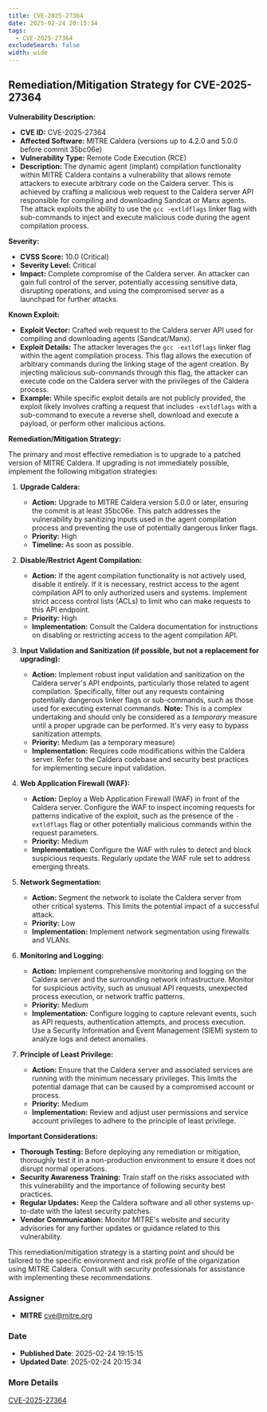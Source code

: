 ```yaml
---
title: CVE-2025-27364
date: 2025-02-24 20:15:34
tags:
  - CVE-2025-27364
excludeSearch: false
width: wide
---
```


## Remediation/Mitigation Strategy for CVE-2025-27364

**Vulnerability Description:**

*   **CVE ID:** CVE-2025-27364
*   **Affected Software:** MITRE Caldera (versions up to 4.2.0 and 5.0.0 before commit 35bc06e)
*   **Vulnerability Type:** Remote Code Execution (RCE)
*   **Description:** The dynamic agent (implant) compilation functionality within MITRE Caldera contains a vulnerability that allows remote attackers to execute arbitrary code on the Caldera server.  This is achieved by crafting a malicious web request to the Caldera server API responsible for compiling and downloading Sandcat or Manx agents. The attack exploits the ability to use the `gcc -extldflags` linker flag with sub-commands to inject and execute malicious code during the agent compilation process.

**Severity:**

*   **CVSS Score:** 10.0 (Critical)
*   **Severity Level:** Critical
*   **Impact:** Complete compromise of the Caldera server. An attacker can gain full control of the server, potentially accessing sensitive data, disrupting operations, and using the compromised server as a launchpad for further attacks.

**Known Exploit:**

*   **Exploit Vector:** Crafted web request to the Caldera server API used for compiling and downloading agents (Sandcat/Manx).
*   **Exploit Details:** The attacker leverages the `gcc -extldflags` linker flag within the agent compilation process. This flag allows the execution of arbitrary commands during the linking stage of the agent creation.  By injecting malicious sub-commands through this flag, the attacker can execute code on the Caldera server with the privileges of the Caldera process.
*   **Example:**  While specific exploit details are not publicly provided, the exploit likely involves crafting a request that includes `-extldflags` with a sub-command to execute a reverse shell, download and execute a payload, or perform other malicious actions.

**Remediation/Mitigation Strategy:**

The primary and most effective remediation is to upgrade to a patched version of MITRE Caldera. If upgrading is not immediately possible, implement the following mitigation strategies:

1.  **Upgrade Caldera:**
    *   **Action:** Upgrade to MITRE Caldera version 5.0.0 or later, ensuring the commit is at least 35bc06e. This patch addresses the vulnerability by sanitizing inputs used in the agent compilation process and preventing the use of potentially dangerous linker flags.
    *   **Priority:** High
    *   **Timeline:** As soon as possible.

2.  **Disable/Restrict Agent Compilation:**
    *   **Action:** If the agent compilation functionality is not actively used, disable it entirely. If it is necessary, restrict access to the agent compilation API to only authorized users and systems. Implement strict access control lists (ACLs) to limit who can make requests to this API endpoint.
    *   **Priority:** High
    *   **Implementation:** Consult the Caldera documentation for instructions on disabling or restricting access to the agent compilation API.

3.  **Input Validation and Sanitization (if possible, but not a replacement for upgrading):**
    *   **Action:** Implement robust input validation and sanitization on the Caldera server's API endpoints, particularly those related to agent compilation.  Specifically, filter out any requests containing potentially dangerous linker flags or sub-commands, such as those used for executing external commands.  **Note:** This is a complex undertaking and should only be considered as a *temporary* measure until a proper upgrade can be performed. It's very easy to bypass sanitization attempts.
    *   **Priority:** Medium (as a temporary measure)
    *   **Implementation:** Requires code modifications within the Caldera server. Refer to the Caldera codebase and security best practices for implementing secure input validation.

4.  **Web Application Firewall (WAF):**
    *   **Action:** Deploy a Web Application Firewall (WAF) in front of the Caldera server. Configure the WAF to inspect incoming requests for patterns indicative of the exploit, such as the presence of the `-extldflags` flag or other potentially malicious commands within the request parameters.
    *   **Priority:** Medium
    *   **Implementation:** Configure the WAF with rules to detect and block suspicious requests. Regularly update the WAF rule set to address emerging threats.

5.  **Network Segmentation:**
    *   **Action:** Segment the network to isolate the Caldera server from other critical systems. This limits the potential impact of a successful attack.
    *   **Priority:** Low
    *   **Implementation:** Implement network segmentation using firewalls and VLANs.

6.  **Monitoring and Logging:**
    *   **Action:** Implement comprehensive monitoring and logging on the Caldera server and the surrounding network infrastructure. Monitor for suspicious activity, such as unusual API requests, unexpected process execution, or network traffic patterns.
    *   **Priority:** Medium
    *   **Implementation:** Configure logging to capture relevant events, such as API requests, authentication attempts, and process execution.  Use a Security Information and Event Management (SIEM) system to analyze logs and detect anomalies.

7.  **Principle of Least Privilege:**
    *   **Action:** Ensure that the Caldera server and associated services are running with the minimum necessary privileges. This limits the potential damage that can be caused by a compromised account or process.
    *   **Priority:** Medium
    *   **Implementation:** Review and adjust user permissions and service account privileges to adhere to the principle of least privilege.

**Important Considerations:**

*   **Thorough Testing:** Before deploying any remediation or mitigation, thoroughly test it in a non-production environment to ensure it does not disrupt normal operations.
*   **Security Awareness Training:** Train staff on the risks associated with this vulnerability and the importance of following security best practices.
*   **Regular Updates:**  Keep the Caldera software and all other systems up-to-date with the latest security patches.
*   **Vendor Communication:**  Monitor MITRE's website and security advisories for any further updates or guidance related to this vulnerability.

This remediation/mitigation strategy is a starting point and should be tailored to the specific environment and risk profile of the organization using MITRE Caldera.  Consult with security professionals for assistance with implementing these recommendations.

### Assigner
- **MITRE** <cve@mitre.org>

### Date
- **Published Date**: 2025-02-24 19:15:15
- **Updated Date**: 2025-02-24 20:15:34

### More Details
[CVE-2025-27364](https://www.cvedetails.com/cve/CVE-2025-27364)